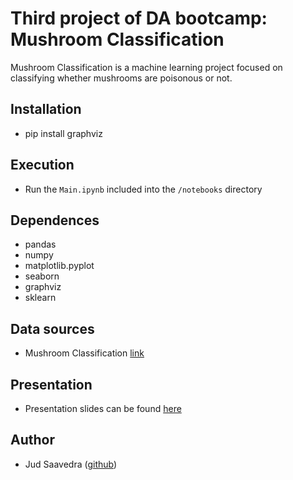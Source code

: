# Third project of DA bootcamp: Mushroom Classification
Mushroom Classification is a machine learning project focused on classifying whether mushrooms are poisonous or not.

## Installation
- pip install graphviz

## Execution
- Run the `Main.ipynb` included into the `/notebooks` directory

## Dependences
- pandas
- numpy
- matplotlib.pyplot
- seaborn
- graphviz
- sklearn

## Data sources
-  Mushroom Classification [link](https://www.kaggle.com/datasets/uciml/mushroom-classification)

## Presentation
- Presentation slides can be found [here](https://docs.google.com/presentation/d/1QYp8tfDNgI_CxuNQz8iTK_Wy1vbslPcnmaUQYWvT4x4/edit?usp=sharing)

## Author
- Jud Saavedra ([github](https://github.com/10197jsg))
